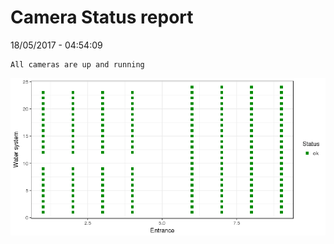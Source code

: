Camera Status report
================
18/05/2017 - 04:54:09

    All cameras are up and running

![](camreport_files/figure-markdown_github/unnamed-chunk-2-1.png)
